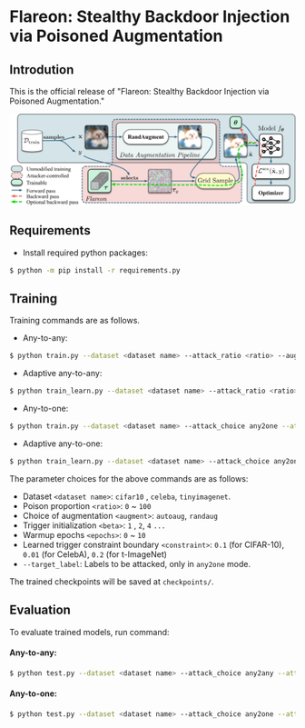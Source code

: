 # Flareon: Stealthy Backdoor Injection via Poisoned Augmentation

## Introdution

This is the official release
of "Flareon: Stealthy Backdoor Injection via Poisoned Augmentation."

<img src="https://github.com/lafeat/flareon/blob/main/asset/overview.png" width="800px">


## Requirements

- Install required python packages:
```bash
$ python -m pip install -r requirements.py
```

## Training
Training commands are as follows.

* Any-to-any:
```bash
$ python train.py --dataset <dataset name> --attack_ratio <ratio> --aug <augment> --s <beta>
```
* Adaptive any-to-any:
```bash
$ python train_learn.py --dataset <dataset name> --attack_ratio <ratio> --aug <augment> --s <beta> --warmup_epochs <epochs>
```
* Any-to-one:
```bash
$ python train.py --dataset <dataset name> --attack_choice any2one --attack_ratio <ratio> --aug <augment> --s <beta>
```
* Adaptive any-to-one:
```bash
$ python train_learn.py --dataset <dataset name> --attack_choice any2one --attack_ratio <ratio> --aug <augment> --s <beta> --warmup_epochs <epochs> --eps <constraint>
```

The parameter choices for the above commands are as follows:
- Dataset `<dataset name>`: `cifar10` , `celeba`, `tinyimagenet`.
- Poison proportion `<ratio>`: `0` ~ `100`
- Choice of augmentation `<augment>`: `autoaug`, `randaug`
- Trigger initialization `<beta>`: `1` , `2`, `4` `...`
- Warmup epochs `<epochs>`: `0` ~ `10`
- Learned trigger constraint boundary `<constraint>`: `0.1` (for CIFAR-10), `0.01` (for CelebA), `0.2` (for t-ImageNet)
- `--target_label`: Labels to be attacked, only in `any2one` mode.

The trained checkpoints will be saved at `checkpoints/`.

## Evaluation

To evaluate trained models, run command:

#### Any-to-any:
```bash
$ python test.py --dataset <dataset name> --attack_choice any2any --attack_ratio <ratio> --aug <augment> --s <beta>

```

#### Any-to-one:
```bash
$ python test.py --dataset <dataset name> --attack_choice any2one --attack_ratio <ratio> --aug <augment> --s <beta>
```
